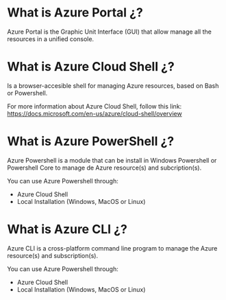 # What is Azure Portal ¿?

Azure Portal is the Graphic Unit Interface (GUI) that allow manage all the resources in a unified console.

# What is Azure Cloud Shell ¿?

Is a browser-accesible shell for managing Azure resources, based on Bash or Powershell.

For more information about Azure Cloud Shell, follow this link: https://docs.microsoft.com/en-us/azure/cloud-shell/overview

# What is Azure PowerShell ¿?

Azure Powershell is a module that can be install in Windows Powershell or Powershell Core to manage de Azure resource(s) and subcription(s).

You can use Azure Powershell through:
- Azure Cloud Shell
- Local Installation (Windows, MacOS or Linux)

# What is Azure CLI ¿?

Azure CLI is a cross-platform command line program to manage the Azure resource(s) and subscription(s).

You can use Azure Powershell through:
- Azure Cloud Shell
- Local Installation (Windows, MacOS or Linux)